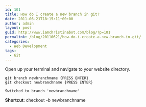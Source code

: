 ```yaml
---
id: 101
title: How do I create a new branch in git?
date: 2011-06-21T18:15:11+00:00
author: admin
layout: post
guid: http://www.iamchristinabot.com/blog/?p=101
permalink: /blog/20110621/how-do-i-create-a-new-branch-in-git/
categories:
  - Web Development
tags:
  - Git
---
```

Open up your terminal and navigate to your website directory.


    git branch newbranchname {PRESS ENTER}
    git checkout newbranchname {PRESS ENTER}

    Switched to branch 'newbranchname'



**Shortcut:** checkout -b newbranchname
